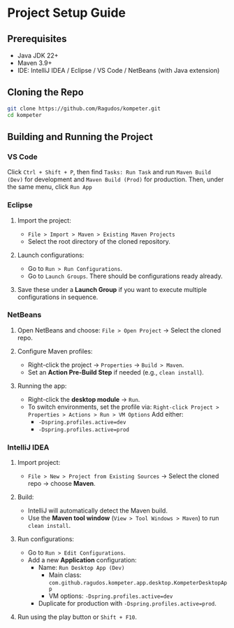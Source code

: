 # Project Setup Guide

## Prerequisites

- Java JDK 22+
- Maven 3.9+
- IDE: IntelliJ IDEA / Eclipse / VS Code / NetBeans (with Java extension)

## Cloning the Repo

```bash
git clone https://github.com/Ragudos/kompeter.git
cd kompeter
```

## Building and Running the Project

### VS Code

Click `Ctrl + Shift + P`, then find `Tasks: Run Task` and run `Maven Build (Dev)` for development and `Maven Build (Prod)` for production. Then, under the same menu, click `Run App`

### Eclipse

1. Import the project:
   - `File > Import > Maven > Existing Maven Projects`
   - Select the root directory of the cloned repository.

2. Launch configurations:
   - Go to `Run > Run Configurations`.
   - Go to `Launch Groups`. There should be configurations ready already.

3. Save these under a **Launch Group** if you want to execute multiple configurations in sequence.

### NetBeans

1. Open NetBeans and choose:
   `File > Open Project` → Select the cloned repo.

2. Configure Maven profiles:
   - Right-click the project → `Properties` → `Build > Maven`.
   - Set an **Action Pre-Build Step** if needed (e.g., `clean install`).

3. Running the app:
   - Right-click the **desktop module** → `Run`.
   - To switch environments, set the profile via:
     `Right-click Project > Properties > Actions > Run > VM Options`
     Add either:
     - `-Dspring.profiles.active=dev`
     - `-Dspring.profiles.active=prod`

### IntelliJ IDEA

1. Import project:
   - `File > New > Project from Existing Sources` → Select the cloned repo → choose **Maven**.

2. Build:
   - IntelliJ will automatically detect the Maven build.
   - Use the **Maven tool window** (`View > Tool Windows > Maven`) to run `clean install`.

3. Run configurations:
   - Go to `Run > Edit Configurations`.
   - Add a new **Application** configuration:
     - Name: `Run Desktop App (Dev)`
       - Main class: `com.github.ragudos.kompeter.app.desktop.KompeterDesktopApp`
       - VM options: `-Dspring.profiles.active=dev`
     - Duplicate for production with `-Dspring.profiles.active=prod`.

4. Run using the play button or `Shift + F10`.
